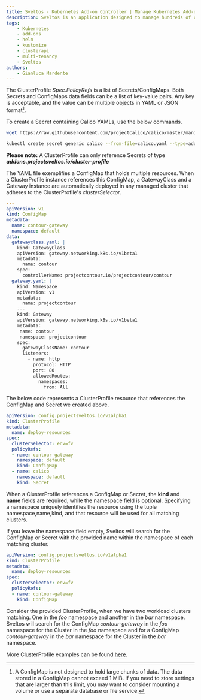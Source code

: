 ```yaml
---
title: Sveltos - Kubernetes Add-on Controller | Manage Kubernetes Add-ons with Ease
description: Sveltos is an application designed to manage hundreds of clusters by providing declarative APIs to deploy Kubernetes add-ons across multiple clusters.
tags:
    - Kubernetes
    - add-ons
    - helm
    - kustomize
    - clusterapi
    - multi-tenancy
    - Sveltos
authors:
    - Gianluca Mardente
---
```


The ClusterProfile *Spec.PolicyRefs* is a list of Secrets/ConfigMaps. Both Secrets and ConfigMaps data fields can be a list of key-value pairs. Any key is acceptable, and the value can be multiple objects in YAML or JSON format[^1].

To create a Secret containing Calico YAMLs, use the below commands.

```bash
wget https://raw.githubusercontent.com/projectcalico/calico/master/manifests/calico.yaml

kubectl create secret generic calico --from-file=calico.yaml --type=addons.projectsveltos.io/cluster-profile
```

**Please note:** A ClusterProfile can only reference Secrets of type ***addons.projectsveltos.io/cluster-profile***

The YAML file exemplifies a ConfigMap that holds multiple resources. When a ClusterProfile instance references this ConfigMap, a GatewayClass and a Gateway instance are automatically deployed in any managed cluster that adheres to the ClusterProfile's *clusterSelector*.

```yaml
---
apiVersion: v1
kind: ConfigMap
metadata:
  name: contour-gateway
  namespace: default
data:
  gatewayclass.yaml: |
    kind: GatewayClass
    apiVersion: gateway.networking.k8s.io/v1beta1
    metadata:
      name: contour
    spec:
      controllerName: projectcontour.io/projectcontour/contour
  gateway.yaml: |
    kind: Namespace
    apiVersion: v1
    metadata:
      name: projectcontour
    ---
    kind: Gateway
    apiVersion: gateway.networking.k8s.io/v1beta1
    metadata:
     name: contour
     namespace: projectcontour
    spec:
      gatewayClassName: contour
      listeners:
        - name: http
          protocol: HTTP
          port: 80
          allowedRoutes:
            namespaces:
              from: All

```

The below code represents a ClusterProfile resource that references the ConfigMap and Secret we created above.

```yaml
apiVersion: config.projectsveltos.io/v1alpha1
kind: ClusterProfile
metadata:
  name: deploy-resources
spec:
  clusterSelector: env=fv
  policyRefs:
  - name: contour-gateway
    namespace: default
    kind: ConfigMap
  - name: calico
    namespace: default
    kind: Secret
```

When a ClusterProfile references a ConfigMap or Secret, the **kind** and **name** fields are required, while the namespace field is optional. Specifying a namespace uniquely identifies the resource using the tuple namespace,name,kind, and that resource will be used for all matching clusters.

If you leave the namespace field empty, Sveltos will search for the ConfigMap or Secret with the provided name within the namespace of each matching cluster.
  
```yaml
apiVersion: config.projectsveltos.io/v1alpha1
kind: ClusterProfile
metadata:
  name: deploy-resources
spec:
  clusterSelector: env=fv
  policyRefs:
  - name: contour-gateway
    kind: ConfigMap
```

Consider the provided ClusterProfile, when we have two workload clusters matching. One in the _foo_ namespace and another in the _bar_ namespace. Sveltos will search for the ConfigMap _contour-gateway_ in the _foo_ namespace for the Cluster in the _foo_ namespace and for a ConfigMap _contour-gateway_ in the _bar_ namespace for the Cluster in the _bar_ namespace.

More ClusterProfile examples can be found [here](https://github.com/projectsveltos/sveltos-manager/tree/main/examples "Manage Kubernetes add-ons: examples").

[^1]:A ConfigMap is not designed to hold large chunks of data. The data stored in a ConfigMap cannot exceed 1 MiB. If you need to store settings that are larger than this limit, you may want to consider mounting a volume or use a separate database or file service.